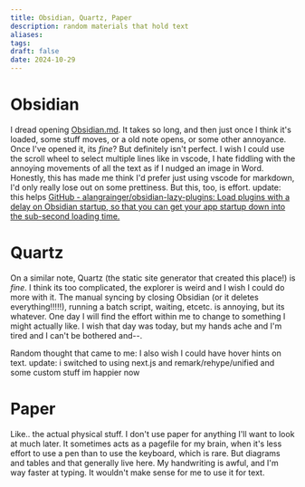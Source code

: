 ```yaml
---
title: Obsidian, Quartz, Paper
description: random materials that hold text
aliases: 
tags: 
draft: false
date: 2024-10-29
---
```

# Obsidian
I dread opening [Obsidian.md](https://obsidian.md/). 
It takes so long, and then just once I think it's loaded, some stuff moves, or a old note opens, or some other annoyance. Once I've opened it, its _fine_? But definitely isn't perfect. 
I wish I could use the scroll wheel to select multiple lines like in vscode, 
I hate fiddling with the annoying movements of all the text as if I nudged an image in Word. Honestly, this has made me think I'd prefer just using vscode for markdown, I'd only really lose out on some prettiness. But this, too, is effort.
update: this helps [GitHub - alangrainger/obsidian-lazy-plugins: Load plugins with a delay on Obsidian startup, so that you can get your app startup down into the sub-second loading time.](https://github.com/alangrainger/obsidian-lazy-plugins)

# Quartz
On a similar note, Quartz (the static site generator that created this place!) is _fine_. 
I think its too complicated, the explorer is weird and I wish I could do more with it. 
The manual syncing by closing Obsidian (or it deletes everything!!!!!), running a batch script, waiting, etcetc. is annoying, but its whatever. 
One day I will find the effort within me to change to something I might actually like. 
I wish that day was today, but my hands ache and I'm tired and I can't be bothered and--.

Random thought that came to me: I also wish I could have hover hints on text. 
update: i switched to using next.js and remark/rehype/unified and some custom stuff
im happier now
# Paper
Like.. the actual physical stuff.
I don't use paper for anything I'll want to look at much later. 
It sometimes acts as a pagefile for my brain, when it's less effort to use a pen than to use the keyboard, which is rare. But diagrams and tables and that generally live here.
My handwriting is awful, and I'm way faster at typing. It wouldn't make sense for me to use it for text.

